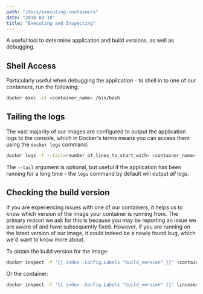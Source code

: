 ```yaml
---
path: "/docs/executing-containers"
date: "2018-03-18"
title: "Executing and Inspecting"
---
```


<div class="preface">
A useful tool to determine application and build versions, as well as debugging.
</div>

## Shell Access

Particularly useful when debugging the application - to shell in to one of our containers, run the following:

```bash
docker exec -it <container_name> /bin/bash
```

## Tailing the logs

The vast majority of our images are configured to output the application logs to the console, which in Docker's terms means you can access them using the `docker logs` command:

```bash
docker logs -f --tail=<number_of_lines_to_start_with> <container_name>
```

The `--tail` argument is optional, but useful if the application has been running for a long time - the `logs` command by default will output _all_ logs.

## Checking the build version

If you are experiencing issues with one of our containers, it helps us to know which version of the image your container is running from. The primary reason we ask for this is because you may be reporting an issue we are aware of and have subsequently fixed. However, if you are running on the latest version of our image, it could indeed be a newly found bug, which we'd want to know more about.

To obtain the build version for the image:

```bash
docker inspect -f '{{ index .Config.Labels "build_version" }}' <container_name>
```

Or the container:

```bash
docker inspect -f '{{ index .Config.Labels "build_version" }}' linuxserver/<image_name>
```
